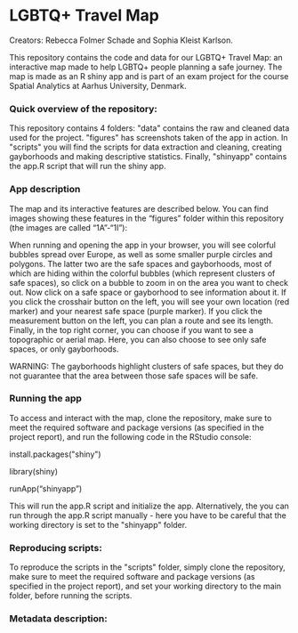 # LGBTQ+ Travel Map
Creators: Rebecca Folmer Schade and Sophia Kleist Karlson.

This repository contains the code and data for our LGBTQ+ Travel Map: an interactive map made to help LGBTQ+ people planning a safe journey. The map is made as an R shiny app and is part of an exam project for the course Spatial Analytics at Aarhus University, Denmark. 

### Quick overview of the repository:
This repository contains 4 folders: "data" contains the raw and cleaned data used for the project. "figures" has screenshots taken of the app in action. In "scripts" you will find the scripts for data extraction and cleaning, creating gayborhoods and making descriptive statistics. Finally, "shinyapp" contains the app.R script that will run the shiny app. 

### App description
The map and its interactive features are described below. You can find images showing these features in the “figures” folder within this repository (the images are called “1A”-“1I”):

When running and opening the app in your browser, you will see colorful bubbles spread over Europe, as well as some smaller purple circles and polygons. The latter two are the safe spaces and gayborhoods, most of which are hiding within the colorful bubbles (which represent clusters of safe spaces), so click on a bubble to zoom in on the area you want to check out. Now click on a safe space or gayborhood to see information about it. If you click the crosshair button on the left, you will see your own location (red marker) and your nearest safe space (purple marker). If you click the measurement button on the left, you can plan a route and see its length. Finally, in the top right corner, you can choose if you want to see a topographic or aerial map. Here, you can also choose to see only safe spaces, or only gayborhoods.

WARNING: The gayborhoods highlight clusters of safe spaces, but they do not guarantee that the area between those safe spaces will be safe. 

### Running the app
To access and interact with the map, clone the repository, make sure to meet the required software and package versions (as specified in the project report), and run the following code in the RStudio console: 

install.packages("shiny") 

library(shiny)

runApp(“shinyapp”)

This will run the app.R script and initialize the app. Alternatively, the you can run through the app.R script manually - here you have to be careful that the working directory is set to the "shinyapp" folder. 

### Reproducing scripts:
To reproduce the scripts in the "scripts" folder, simply clone the repository, make sure to meet the required software and package versions (as specified in the project report), and set your working directory to the main folder, before running the scripts.

### Metadata description:
